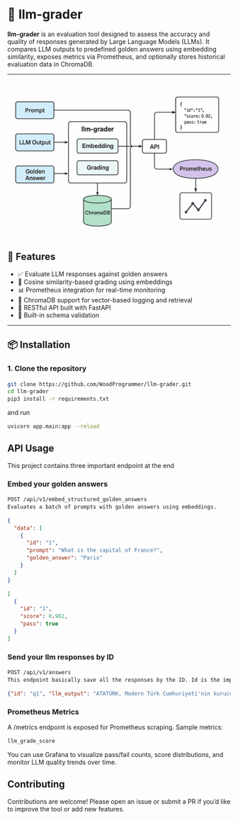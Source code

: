 # 🧠 llm-grader

**llm-grader** is an evaluation tool designed to assess the accuracy and quality of responses generated by Large Language Models (LLMs). It compares LLM outputs to predefined golden answers using embedding similarity, exposes metrics via Prometheus, and optionally stores historical evaluation data in ChromaDB.


---
<img src="img/diagram.png"></img>
---

## 🚀 Features

- ✅ Evaluate LLM responses against golden answers
- 📐 Cosine similarity-based grading using embeddings
- 📊 Prometheus integration for real-time monitoring
- 🧲 ChromaDB support for vector-based logging and retrieval
- 🔌 RESTful API built with FastAPI
- 🧪 Built-in schema validation

---

## 📦 Installation

### 1. Clone the repository

```bash
git clone https://github.com/WoodProgrammer/llm-grader.git
cd llm-grader
pip3 install -r requirements.txt
```

and run

```bash
uvicorn app.main:app --reload
```

## API Usage

This project contains three important endpoint at the end

### Embed your golden answers
```sh
POST /api/v1/embed_structured_golden_answers
Evaluates a batch of prompts with golden answers using embeddings.
```

```json
{
  "data": [
    {
      "id": "1",
      "prompt": "What is the capital of France?",
      "golden_answer": "Paris"
    }
  ]
}
```

```json
[
  {
    "id": "1",
    "score": 0.982,
    "pass": true
  }
]
```

### Send your llm responses by ID

```sh
POST /api/v1/answers
This endpoint basically save all the responses by the ID. Id is the important part. It basically saves your llm outputs.
```

```json
{"id": "q1", "llm_output": "ATATÜRK, Modern Türk Cumhuriyeti'nin kurucusudur."}
```


### Prometheus Metrics
A /metrics endpoint is exposed for Prometheus scraping. Sample metrics:

```sh
llm_grade_score
```

You can use Grafana to visualize pass/fail counts, score distributions, and monitor LLM quality trends over time.

## Contributing
Contributions are welcome! Please open an issue or submit a PR if you’d like to improve the tool or add new features.